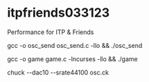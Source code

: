 # itpfriends033123

Performance for ITP & Friends

gcc -o osc_send osc_send.c -llo && ./osc_send

gcc -o game game.c -lncurses -llo && ./game

chuck --dac10 --srate44100 osc.ck
